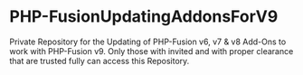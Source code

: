 # PHP-FusionUpdatingAddonsForV9
Private Repository for the Updating of PHP-Fusion v6, v7 &amp; v8 Add-Ons to work with PHP-Fusion v9. Only those with invited and with proper clearance that are trusted fully can access this Repository.
